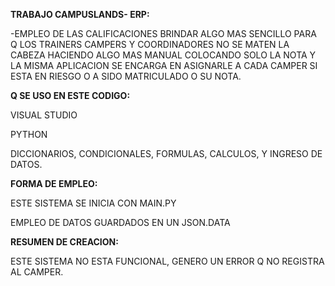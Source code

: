 **TRABAJO CAMPUSLANDS- ERP:**

-EMPLEO DE LAS CALIFICACIONES BRINDAR ALGO MAS SENCILLO PARA Q LOS TRAINERS CAMPERS Y COORDINADORES NO SE MATEN LA CABEZA HACIENDO ALGO MAS MANUAL COLOCANDO SOLO LA NOTA Y LA MISMA APLICACION SE ENCARGA EN ASIGNARLE A CADA CAMPER SI ESTA EN RIESGO O A SIDO MATRICULADO O SU NOTA.

**Q SE USO EN ESTE CODIGO:**

VISUAL STUDIO 

PYTHON

DICCIONARIOS, CONDICIONALES, FORMULAS, CALCULOS, Y INGRESO DE DATOS.

**FORMA DE EMPLEO:**

ESTE SISTEMA SE INICIA CON MAIN.PY

EMPLEO DE DATOS GUARDADOS EN UN JSON.DATA

**RESUMEN DE CREACION:**

ESTE SISTEMA NO ESTA FUNCIONAL, GENERO UN ERROR Q NO REGISTRA AL CAMPER.

